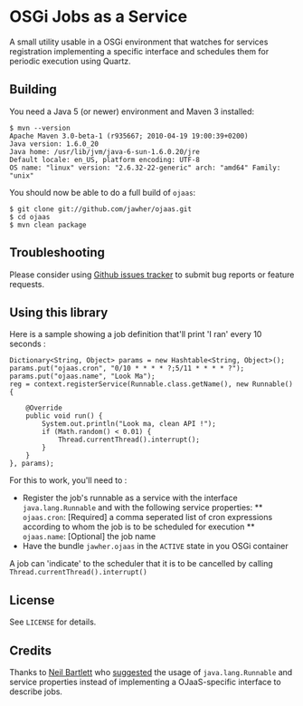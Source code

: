 OSGi Jobs as a Service
=======================

A small utility usable in a OSGi environment that watches for services registration implementing a specific interface and schedules them for periodic execution using Quartz.

Building
--------

You need a Java 5 (or newer) environment and Maven 3 installed:

    $ mvn --version
    Apache Maven 3.0-beta-1 (r935667; 2010-04-19 19:00:39+0200)
    Java version: 1.6.0_20
    Java home: /usr/lib/jvm/java-6-sun-1.6.0.20/jre
    Default locale: en_US, platform encoding: UTF-8
    OS name: "linux" version: "2.6.32-22-generic" arch: "amd64" Family: "unix"

You should now be able to do a full build of `ojaas`:

    $ git clone git://github.com/jawher/ojaas.git
    $ cd ojaas
    $ mvn clean package



Troubleshooting
---------------

Please consider using [Github issues tracker](http://github.com/jawher/ojaas/issues) to submit bug reports or feature requests.


Using this library
------------------

Here is a sample showing a job definition that'll print 'I ran' every 10 seconds :

    Dictionary<String, Object> params = new Hashtable<String, Object>();
    params.put("ojaas.cron", "0/10 * * * * ?;5/11 * * * * ?");
    params.put("ojaas.name", "Look Ma");
    reg = context.registerService(Runnable.class.getName(), new Runnable() {
    
    	@Override
    	public void run() {
    		System.out.println("Look ma, clean API !");
    		if (Math.random() < 0.01) {
    			Thread.currentThread().interrupt();
    		}
    	}
    }, params);
    


For this to work, you'll need to :
* Register the job's runnable as a service with the interface `java.lang.Runnable` and with the following service properties:
** `ojaas.cron`: [Required] a comma seperated list of cron expressions according to whom the job is to be scheduled for execution
** `ojaas.name`: [Optional] the job name 
* Have the bundle `jawher.ojaas` in the `ACTIVE` state in you OSGi container

A job can 'indicate' to the scheduler that it is to be cancelled by calling `Thread.currentThread().interrupt()`

License
-------

See `LICENSE` for details.

Credits
-------
Thanks to [Neil Bartlett](http://njbartlett.name/blog) who [suggested](http://twitter.com/njbartlett/status/16730020595) the usage of `java.lang.Runnable` and service properties instead of implementing a OJaaS-specific interface to describe jobs.
